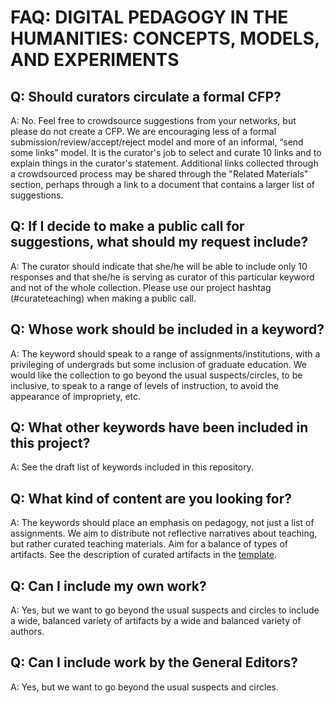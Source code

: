 # FAQ: DIGITAL PEDAGOGY IN THE HUMANITIES: CONCEPTS, MODELS, AND EXPERIMENTS

## Q: Should curators circulate a formal CFP?
A: No. Feel free to crowdsource suggestions from your networks, but please do not create a CFP.  We are encouraging less of a formal submission/review/accept/reject model and more of an informal, “send some links” model. It is  the curator's job to select and curate 10 links and to explain things in the curator's statement. Additional links collected through a crowdsourced process may be shared through the "Related Materials" section, perhaps through a link to a document that contains a larger list of suggestions.

## Q: If I decide to make a public call for suggestions, what should my request include? 
A: The curator should indicate that she/he will be able to include only 10 responses and that she/he is serving as curator of this particular keyword and not of the whole collection. Please use our project hashtag (#curateteaching) when making a public call. 

## Q: Whose work should be included in a keyword?
A: The keyword should speak to a range of assignments/institutions, with a privileging of undergrads but some inclusion of graduate education. We would like the collection to go beyond the usual suspects/circles, to be inclusive, to speak to a range of levels of instruction, to avoid the appearance of impropriety, etc.

## Q: What other keywords have been included in this project?
A: See the draft list of keywords included in this repository.  

## Q: What kind of content are you looking for? 
A: The keywords should place an emphasis on pedagogy, not just a list of assignments. We aim to distribute not reflective narratives about teaching, but rather curated teaching materials. Aim for a balance of types of artifacts. See the description of curated artifacts in the [template](keywords/!template.md#curated-artifacts-ten-artifacts-each-with-metadata-a-screenshot-and-a-150-word-annotation).

## Q: Can I include my own work? 
A: Yes, but we want to go beyond the usual suspects and circles to include a wide, balanced variety of artifacts by a wide and balanced variety of authors.

## Q: Can I include work by the General Editors?
A: Yes, but we want to go beyond the usual suspects and circles.
